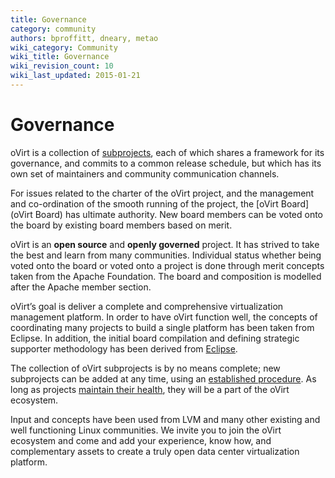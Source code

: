 ```yaml
---
title: Governance
category: community
authors: bproffitt, dneary, metao
wiki_category: Community
wiki_title: Governance
wiki_revision_count: 10
wiki_last_updated: 2015-01-21
---
```


# Governance

oVirt is a collection of [subprojects](subprojects), each of which shares a framework for its governance, and commits to a common release schedule, but which has its own set of maintainers and community communication channels.

For issues related to the charter of the oVirt project, and the management and co-ordination of the smooth running of the project, the [oVirt Board](oVirt Board) has ultimate authority. New board members can be voted onto the board by existing board members based on merit.

oVirt is an **open source** and **openly governed** project. It has strived to take the best and learn from many communities. Individual status whether being voted onto the board or voted onto a project is done through merit concepts taken from the Apache Foundation. The board and composition is modelled after the Apache member section.

oVirt’s goal is deliver a complete and comprehensive virtualization management platform. In order to have oVirt function well, the concepts of coordinating many projects to build a single platform has been taken from Eclipse. In addition, the initial board compilation and defining strategic supporter methodology has been derived from [Eclipse](http://www.eclipse.org).

The collection of oVirt subprojects is by no means complete; new subprojects can be added at any time, using an [ established procedure](Incubating_an_oVirt_Subproject). As long as projects [ maintain their health](Requirements_for_Healthy_Subprojects), they will be a part of the oVirt ecosystem.

Input and concepts have been used from LVM and many other existing and well functioning Linux communities. We invite you to join the oVirt ecosystem and come and add your experience, know how, and complementary assets to create a truly open data center virtualization platform.

